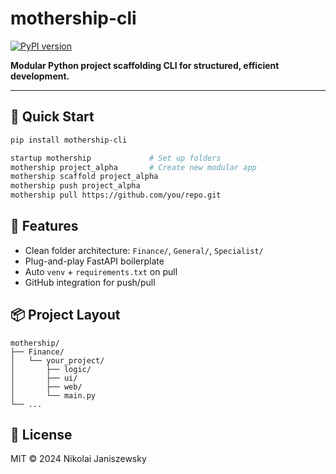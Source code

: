 # mothership-cli

[![PyPI version](https://badge.fury.io/py/mothership-cli.svg)](https://badge.fury.io/py/mothership-cli)

**Modular Python project scaffolding CLI for structured, efficient development.**

---

## 🚀 Quick Start

```bash
pip install mothership-cli

startup mothership             # Set up folders
mothership project_alpha       # Create new modular app
mothership scaffold project_alpha
mothership push project_alpha
mothership pull https://github.com/you/repo.git
```

## 🧠 Features

- Clean folder architecture: `Finance/`, `General/`, `Specialist/`
- Plug-and-play FastAPI boilerplate
- Auto `venv` + `requirements.txt` on pull
- GitHub integration for push/pull

## 📦 Project Layout

```
mothership/
├── Finance/
│   └── your_project/
│       ├── logic/
│       ├── ui/
│       ├── web/
│       └── main.py
└── ...
```

## 📮 License

MIT © 2024 Nikolai Janiszewsky
